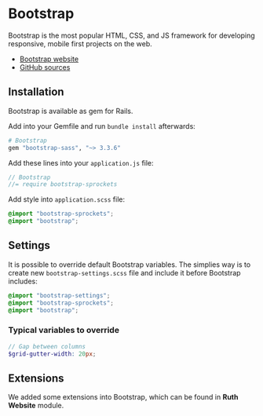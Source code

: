 # Bootstrap

Bootstrap is the most popular HTML, CSS, and JS framework for developing responsive, mobile first projects on the web.

- [Bootstrap website](http://getbootstrap.com/)
- [GitHub sources](https://github.com/twbs/bootstrap-sass/tree/master/assets/stylesheets/bootstrap)

## Installation

Bootstrap is available as gem for Rails.

Add into your Gemfile and run `bundle install` afterwards:
```ruby
# Bootstrap
gem "bootstrap-sass", "~> 3.3.6"
```

Add these lines into your `application.js` file:

```js
// Bootstrap
//= require bootstrap-sprockets
```

Add style into `application.scss` file:

```scss
@import "bootstrap-sprockets";
@import "bootstrap";
```

## Settings

It is possible to override default Bootstrap variables. The simplies way is to create new `bootstrap-settings.scss` file and include it before Bootstrap includes:

```scss
@import "bootstrap-settings";
@import "bootstrap-sprockets";
@import "bootstrap";
```

### Typical variables to override

```scss
// Gap between columns
$grid-gutter-width: 20px;
```


## Extensions

We added some extensions into Bootstrap, which can be found in **Ruth Website** module.